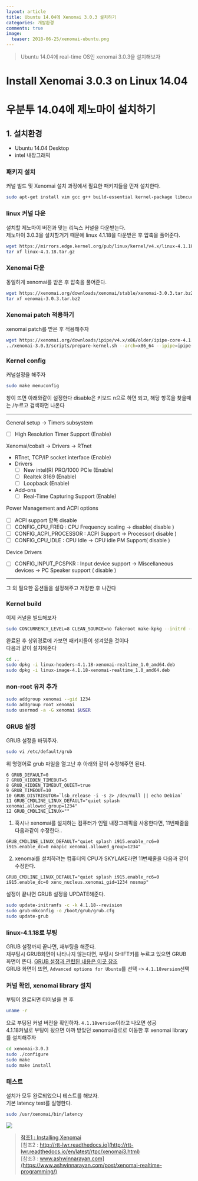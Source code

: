 ```yaml
---
layout: article
title: Ubuntu 14.04에 Xenomai 3.0.3 설치하기
categories: 개발환경
comments: true
image:
  teaser: 2018-06-25/xenomai-ubuntu.png
---
```

> Ubuntu 14.04에 real-time OS인 xenomai 3.0.3을 설치해보자


# Install Xenomai 3.0.3 on Linux 14.04
# 우분투 14.04에 제노마이 설치하기
## 1. 설치환경
  - Ubuntu 14.04 Desktop
  - intel 내장그래픽

### 패키지 설치
커널 빌드 및 Xenomai 설치 과정에서 필요한 패키지들을 먼저 설치한다.
``` sh
sudo apt-get install vim gcc g++ build-essential kernel-package libncurses5-dev qt4-dev-tools grub fakeroot devscripts bc git cmake3 -y
```

### linux 커널 다운
설치할 제노마이 버전과 맞는 리눅스 커널을 다운받는다.  
제노마이 3.0.3을 설치할거기 때문에 linux 4.1.18을 다운받은 후 압축을 풀어준다.
```sh
wget https://mirrors.edge.kernel.org/pub/linux/kernel/v4.x/linux-4.1.18.tar.gz
tar xf linux-4.1.18.tar.gz
```
### Xenomai 다운
동일하게 xenomai를 받은 후 압축을 풀어준다.
```sh
wget https://xenomai.org/downloads/xenomai/stable/xenomai-3.0.3.tar.bz2
tar xf xenomai-3.0.3.tar.bz2
```

### Xenomai patch 적용하기
xenomai patch를 받은 후 적용해주자
```sh
wget https://xenomai.org/downloads/ipipe/v4.x/x86/older/ipipe-core-4.1.18-x86-7.patch
../xenomai-3.0.3/scripts/prepare-kernel.sh --arch=x86_64 --ipipe=ipipe-core-4.1.18-x86-7.patch
```


### Kernel config
커널설정을 해주자
```sh
sudo make menuconfig
```
창이 뜨면 아래와같이 설정한다
disable은 키보드 n으로 하면 되고,
해당 항목을 찾을때는 /누르고 검색하면 나온다

---

General setup -> Timers subsystem
 - [ ] High Resolution Timer Support (Enable)

Xenomai/cobalt -> Drivers -> RTnet  
 - RTnet, TCP/IP socket interface (Enable)  
  - Drivers  
    - [ ] New intel(R) PRO/1000 PCIe (Enable)  
    - [ ] Realtek 8169 (Enable)  
    - [ ] Loopback (Enable)  
  - Add-ons
    - [ ] Real-Time Capturing Support (Enable)

Power Management and ACPI options
- [ ] ACPI support 항목 disable
- [ ] CONFIG_CPU_FREQ : CPU Frequency scaling -> disable( disable )
- [ ] CONFIG_ACPI_PROCESSOR : ACPI Support -> Processor( disable )
- [ ] CONFIG_CPU_IDLE : CPU Idle -> CPU idle PM Support( disable )

Device Drivers
- [ ] CONFIG_INPUT_PCSPKR : Input device support -> Miscellaneous devices -> PC Speaker support ( disable )

---

그 외 필요한 옵션들을 설정해주고 저장한 후 나간다

### Kernel build
이제 커널을 빌드해보자
```sh
sudo CONCURRENCY_LEVEL=8 CLEAN_SOURCE=no fakeroot make-kpkg --initrd --append-to-version --revision kernel_image kernel_headers
```
완료된 후 상위경로에 가보면 패키지들이 생겨있을 것이다  
다음과 같이 설치해준다
```sh
cd ..
sudo dpkg -i linux-headers-4.1.18-xenomai-realtime_1.0_amd64.deb
sudo dpkg -i linux-image-4.1.18-xenomai-realtime_1.0_amd64.deb
```

### non-root 유저 추가
```sh
sudo addgroup xenomai --gid 1234
sudo addgroup root xenomai
sudo usermod -a -G xenomai $USER
```


### GRUB 설정
GRUB 설정을 바꿔주자.  
```sh
sudo vi /etc/default/grub
```
위 명령어로 grub 파일을 열고난 후 아래와 같이 수정해주면 된다.
```
6 GRUB_DEFAULT=0
7 GRUB_HIDDEN_TIMEOUT=5
8 GRUB_HIDDEN_TIMEOUT_QUIET=true
9 GRUB_TIMEOUT=10
10 GRUB_DISTRIBUTOR=`lsb_release -i -s 2> /dev/null || echo Debian`
11 GRUB_CMDLINE_LINUX_DEFAULT="quiet splash xenomai.allowed_group=1234"
12 GRUB_CMDLINE_LINUX=""
```
1. 혹시나 xenomai를 설치하는 컴퓨터가 인텔 내장그래픽을 사용한다면, 11번째줄을 다음과같이 수정한다..
```
GRUB_CMDLINE_LINUX_DEFAULT="quiet splash i915.enable_rc6=0 i915.enable_dc=0 noapic xenomai.allowed_group=1234"
```
2. xenomai를 설치하려는 컴퓨터의 CPU가 SKYLAKE라면 11번째줄을 다음과 같이 수정한다.
```
GRUB_CMDLINE_LINUX_DEFAULT="quiet splash i915.enable_rc6=0 i915.enable_dc=0 xeno_nucleus.xenomai_gid=1234 nosmap"
```

설정이 끝나면 GRUB 설정을 UPDATE해준다.
``` sh
sudo update-initramfs -c -k 4.1.18--revision
sudo grub-mkconfig -o /boot/grub/grub.cfg
sudo update-grub
```

### linux-4.1.18로 부팅
GRUB 설정까지 끝나면, 재부팅을 해준다.  
재부팅시 GRUB화면이 나타나지 않는다면, 부팅시 SHIFT키를 누르고 있으면 GRUB 화면이 뜬다.
[GRUB 설정과 관련된 내용은 이곳 참조](http://skylit.tistory.com/87)  
GRUB 화면이 뜨면, `Advanced options for Ubuntu`를 선택 -> `4.1.18version`선택

### 커널 확인, xenomai library 설치
부팅이 완료되면 터미널을 켠 후
```sh
uname -r
```
으로 부팅된 커널 버전을 확인하자. `4.1.18version`이라고 나오면 성공  
4.1.18커널로 부팅이 됬으면 아까 받았던 xenomai경로로 이동한 후 xenomai library를 설치해주자
```sh
cd xenomai-3.0.3
sudo ./configure
sudo make
sudo make install
```

### 테스트
설치가 모두 완료되었으니 테스트를 해보자.  
기본 latency test를 실행한다.
```sh
sudo /usr/xenomai/bin/latency
```



![](/images/2018-06-25/)

>[참조1 : Installing Xenomai](https://gitlab.denx.de/Xenomai/xenomai/wikis/Installing_Xenomai_3)  
>[참조2 : http://rtt-lwr.readthedocs.io](http://rtt-lwr.readthedocs.io/en/latest/rtpc/xenomai3.html)  
>[참조3 : www.ashwinnarayan.com](https://www.ashwinnarayan.com/post/xenomai-realtime-programming/)
